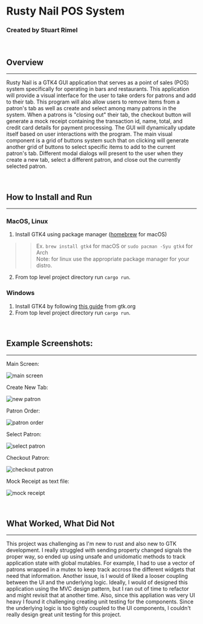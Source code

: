 # Rusty Nail POS System

### Created by Stuart Rimel

<br>

## Overview
---
Rusty Nail is a GTK4 GUI application that serves as a point of sales (POS) system specifically for operating in bars and restaurants. This application will provide a visual interface for the user to take orders for patrons and add to their tab. This program will also allow users to remove items from a patron's tab as well as create and select among many patrons in the system. When a patrons is "closing out" their tab, the checkout button will generate a mock receipt containing the transaction id, name, total, and credit card details for payment processing. The GUI will dynamically update itself based on user interactions with the program. The main visual component is a grid of buttons system such that on clicking will generate another grid of buttons to select specific items to add to the current patron's tab. Different modal dialogs will present to the user when they create a new tab, select a different patron, and close out the currently selected patron. 

<br>

## How to Install and Run
---
### MacOS, Linux
1. Install GTK4 using package manager ([homebrew](https://brew.sh/) for macOS)
>> Ex. `brew install gtk4` for macOS or `sudo pacman -Syu gtk4` for Arch  
>> Note: for linux use the appropriate package manager for your distro.
2. From top level project directory run `cargo run`.
### Windows
1. Install GTK4 by following [this guide](https://www.gtk.org/docs/installations/windows) from gtk.org
2. From top level project directory run `cargo run`.

<br>

## Example Screenshots:
---
Main Screen:

![main screen](https://gitlab.cecs.pdx.edu/rust-group-project/rusty_nail/-/raw/main/screenshots/main_screen.png)

Create New Tab:

![new patron](https://gitlab.cecs.pdx.edu/rust-group-project/rusty_nail/-/raw/main/screenshots/new_patron.png)

Patron Order:

![patron order](https://gitlab.cecs.pdx.edu/rust-group-project/rusty_nail/-/raw/main/screenshots/patron_order.png)

Select Patron:

![select patron](https://gitlab.cecs.pdx.edu/rust-group-project/rusty_nail/-/raw/main/screenshots/select_patron.png)

Checkout Patron:

![checkout patron](https://gitlab.cecs.pdx.edu/rust-group-project/rusty_nail/-/raw/main/screenshots/checkout_patron.png)

Mock Receipt as text file:

![mock receipt](https://gitlab.cecs.pdx.edu/rust-group-project/rusty_nail/-/raw/main/screenshots/receipt.png)

<br>

## What Worked, What Did Not
---

This project was challenging as I'm new to rust and also new to GTK development. I really struggled with sending property changed signals the proper way, so ended up using unsafe and unidomatic methods to track application state with global mutables. For example, I had to use a vector of patrons wrapped in a mutex to keep track accross the different widgets that need that information. Another issue, is I would of liked a looser coupling between the UI and the underlying logic. Ideally, I would of designed this application using the MVC design pattern, but I ran out of time to refactor and might revisit that at another time. Also, since this appliation was very UI heavy I found it challenging creating unit testing for the components. Since the underlying logic is too tightly coupled to the UI components, I couldn't really design great unit testing for this project.

